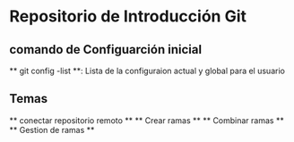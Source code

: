 # Repositorio de Introducción Git

## comando de Configuarción inicial
 ** git config -list **: Lista de la configuraion actual y global para el usuario

## Temas
** conectar repositorio remoto **
** Crear ramas **
** Combinar ramas **
** Gestion de ramas **
